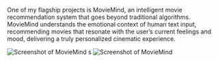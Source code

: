 One of my flagship projects is MovieMind, an intelligent movie recommendation system that goes beyond traditional algorithms. MovieMind understands the emotional context of human text input, recommending movies that resonate with the user’s current feelings and mood, delivering a truly personalized cinematic experience.


  <img src="https://github.com/user-attachments/assets/b59ed44f-7cbc-49ae-8bd3-bd1e15257cb6" alt="Screenshot of MovieMind s" style="max-width:100%; height:auto;">
  <img src="https://i.postimg.cc/gcCWfsd8/Screenshot-2025-02-18-020554.png" alt="Screenshot of MovieMind " style="max-width:100%; height:auto;">
